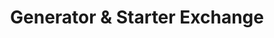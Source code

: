 ---
title: "Generator & Starter Exchange"
url: /trenton/generator-und-starter-exchange/
shop: Elektrisch
---